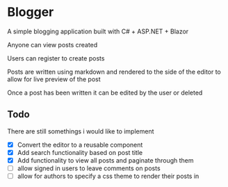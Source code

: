 # Blogger
A simple blogging application built with C# + ASP.NET + Blazor

Anyone can view posts created

Users can register to create posts

Posts are written using markdown and rendered to the side of the editor to allow for live preview of the post

Once a post has been written it can be edited by the user or deleted

## Todo
There are still somethings i would like to implement
- [x] Convert the editor to a reusable component
- [x] Add search functionality based on post title
- [x] Add functionality to view all posts and paginate through them
- [ ] allow signed in users to leave comments on posts
- [ ] allow for authors to specify a css theme to render their posts in
